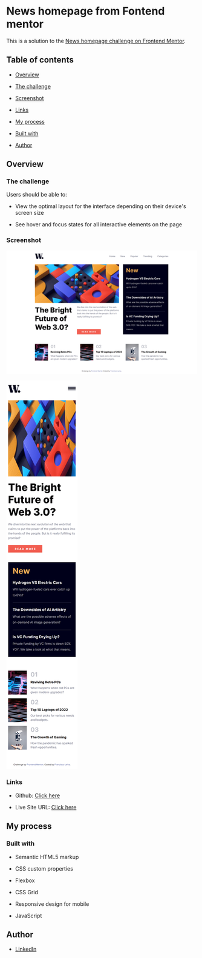 # News homepage from Fontend mentor

  

This is a solution to the [News homepage challenge on Frontend Mentor](https://www.frontendmentor.io/challenges/news-homepage-H6SWTa1MFl). 

  

## Table of contents

  

- [Overview](#overview)

- [The challenge](#the-challenge)

- [Screenshot](#screenshot)

- [Links](#links)

- [My process](#my-process)

- [Built with](#built-with)

- [Author](#author)

  

## Overview

  

### The challenge

  

Users should be able to:

  

- View the optimal layout for the interface depending on their device's screen size

- See hover and focus states for all interactive elements on the page

  

### Screenshot

  

![Screenshot of the finished web design](./screenshots/news-homepage-desktop.png)

![Screenshot mobile web design](./screenshots/news-homepage-mobile.png)

  

### Links

  

- Github: [Click here](https://github.com/francisco-leiva/news-homepage)

- Live Site URL: [Click here](https://news-homepage-franciscoleiva.netlify.app/)

  

## My process

  

### Built with

  

- Semantic HTML5 markup

- CSS custom properties

- Flexbox

- CSS Grid

- Responsive design for mobile

- JavaScript

  

## Author

  

- [LinkedIn](https://www.linkedin.com/in/franciscoleiva14/)
